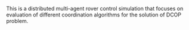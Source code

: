 This is a distributed multi-agent rover control simulation that focuses on evaluation of different coordination algorithms for the solution of DCOP problem.


